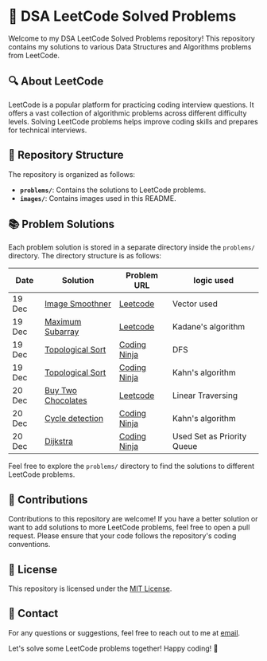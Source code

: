 # 🚀 DSA LeetCode Solved Problems

Welcome to my DSA LeetCode Solved Problems repository! This repository contains my solutions to various Data Structures and Algorithms problems from LeetCode.

## 🔍 About LeetCode

LeetCode is a popular platform for practicing coding interview questions. It offers a vast collection of algorithmic problems across different difficulty levels. Solving LeetCode problems helps improve coding skills and prepares for technical interviews.

## 📁 Repository Structure

The repository is organized as follows:

- **`problems/`**: Contains the solutions to LeetCode problems.
- **`images/`**: Contains images used in this README.

## 📚 Problem Solutions

Each problem solution is stored in a separate directory inside the `problems/` directory. The directory structure is as follows:

| Date   | Solution                                                                                                             | Problem URL                                                                                                                                                                                                                             | logic used         |
| ------ | -------------------------------------------------------------------------------------------------------------------- | --------------------------------------------------------------------------------------------------------------------------------------------------------------------------------------------------------------------------------------- | ------------------ |
| 19 Dec | [Image Smoothner](https://github.com/sangam2109/DSA-LEETCODE-PRACTICE/blob/main/day%203/Image%20smoothner.cpp)       | [Leetcode ](https://leetcode.com/problems/image-smoother)                                                                                                                                                                               | Vector used        |
| 19 Dec | [ Maximum Subarray ](https://github.com/sangam2109/DSA-LEETCODE-PRACTICE/blob/main/day%203/Kadane's%20algorithm.cpp) | [Leetcode ](https://leetcode.com/problems/maximum-subarray/)                                                                                                                                                                            | Kadane's algorithm |
| 19 Dec | [ Topological Sort ](./day%203/Topological%20sort%20dfs.cpp)                                                         | [Coding Ninja](https://www.codingninjas.com/studio/problems/topological-sort_982938?topList=love-babbar-dsa-sheet-problems&leftPanelTab=0&utm_source=youtube&utm_medium=affiliate&utm_campaign=Lovebabbar&leftPanelTabValue=SUBMISSION) | DFS                |
| 19 Dec | [ Topological Sort ](./day%203/Topological%20sort%20Kahn's%20algo.cpp)                                               | [Coding Ninja](https://www.codingninjas.com/studio/problems/topological-sort_982938?topList=love-babbar-dsa-sheet-problems&leftPanelTab=0&utm_source=youtube&utm_medium=affiliate&utm_campaign=Lovebabbar&leftPanelTabValue=SUBMISSION) | Kahn's algorithm   |
| 20 Dec | [ Buy Two Chocolates ](./day4/BuyChoco.cpp)                                                                          | [Leetcode](https://leetcode.com/problems/buy-two-chocolates/)                                                                                                                                                                           | Linear Traversing  |
| 20 Dec | [ Cycle detection ](./day4/Cycledetection.cpp)                                                                       | [Coding Ninja](https://www.codingninjas.com/studio/problems/detect-cycle-in-a-directed-graph_1062626?leftPanelTab=0&utm_source=youtube&utm_medium=affiliate&utm_campaign=Lovebabbar&leftPanelTabValue=SUBMISSION)                           | Kahn's algorithm   |
| 20 Dec | [ Dijkstra ](./day4/Dijkastra.cpp)                                                                       | [Coding Ninja](https://www.codingninjas.com/studio/problems/dijkstra-s-shortest-path_920469?leftPanelTab=0&utm_source=youtube&utm_medium=affiliate&utm_campaign=Lovebabbar&leftPanelTabValue=SUBMISSION)                           | Used Set as Priority Queue  |

Feel free to explore the `problems/` directory to find the solutions to different LeetCode problems.

## 🤝 Contributions

Contributions to this repository are welcome! If you have a better solution or want to add solutions to more LeetCode problems, feel free to open a pull request. Please ensure that your code follows the repository's coding conventions.

## 📜 License

This repository is licensed under the [MIT License](LICENSE).

## 📧 Contact

For any questions or suggestions, feel free to reach out to me at [email](mailto:arorasam2109@gmail.com).

Let's solve some LeetCode problems together! Happy coding! 🎉
